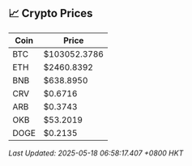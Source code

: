## 📈 Crypto Prices

| Coin | Price |
| ---- | ----- |
| BTC | $103052.3786 |
| ETH | $2460.8392 |
| BNB | $638.8950 |
| CRV | $0.6716 |
| ARB | $0.3743 |
| OKB | $53.2019 |
| DOGE | $0.2135 |

_Last Updated: 2025-05-18 06:58:17.407 +0800 HKT_